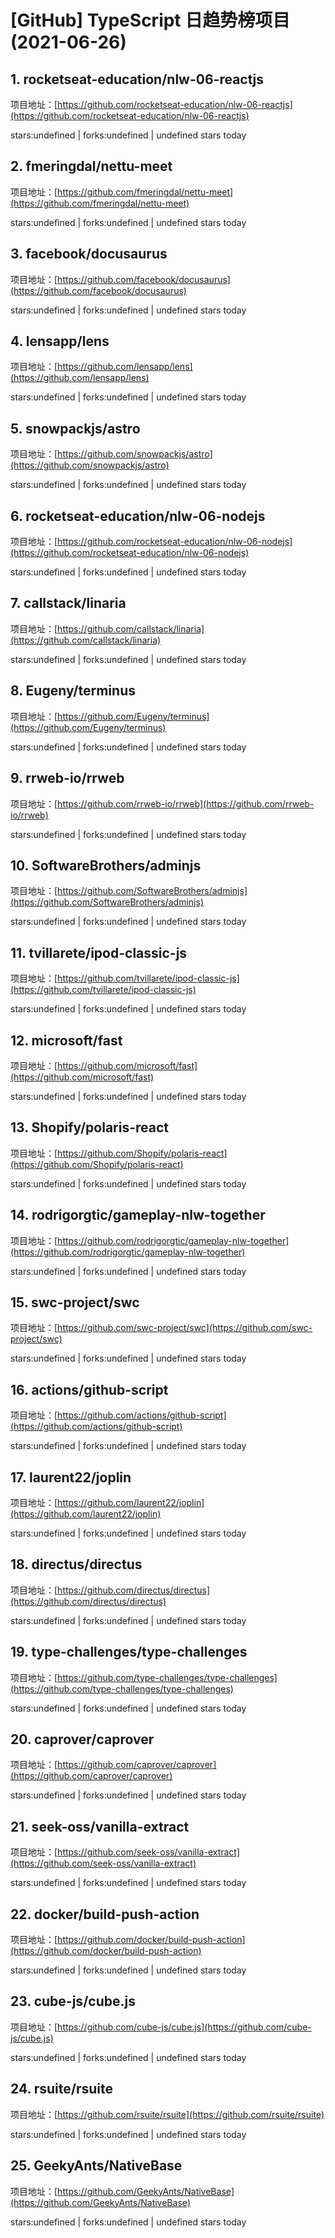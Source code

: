 # [GitHub] TypeScript 日趋势榜项目(2021-06-26)

## 1. rocketseat-education/nlw-06-reactjs 

项目地址：[https://github.com/rocketseat-education/nlw-06-reactjs](https://github.com/rocketseat-education/nlw-06-reactjs)

stars:undefined | forks:undefined | undefined stars today 



## 2. fmeringdal/nettu-meet 

项目地址：[https://github.com/fmeringdal/nettu-meet](https://github.com/fmeringdal/nettu-meet)

stars:undefined | forks:undefined | undefined stars today 



## 3. facebook/docusaurus 

项目地址：[https://github.com/facebook/docusaurus](https://github.com/facebook/docusaurus)

stars:undefined | forks:undefined | undefined stars today 



## 4. lensapp/lens 

项目地址：[https://github.com/lensapp/lens](https://github.com/lensapp/lens)

stars:undefined | forks:undefined | undefined stars today 



## 5. snowpackjs/astro 

项目地址：[https://github.com/snowpackjs/astro](https://github.com/snowpackjs/astro)

stars:undefined | forks:undefined | undefined stars today 



## 6. rocketseat-education/nlw-06-nodejs 

项目地址：[https://github.com/rocketseat-education/nlw-06-nodejs](https://github.com/rocketseat-education/nlw-06-nodejs)

stars:undefined | forks:undefined | undefined stars today 



## 7. callstack/linaria 

项目地址：[https://github.com/callstack/linaria](https://github.com/callstack/linaria)

stars:undefined | forks:undefined | undefined stars today 



## 8. Eugeny/terminus 

项目地址：[https://github.com/Eugeny/terminus](https://github.com/Eugeny/terminus)

stars:undefined | forks:undefined | undefined stars today 



## 9. rrweb-io/rrweb 

项目地址：[https://github.com/rrweb-io/rrweb](https://github.com/rrweb-io/rrweb)

stars:undefined | forks:undefined | undefined stars today 



## 10. SoftwareBrothers/adminjs 

项目地址：[https://github.com/SoftwareBrothers/adminjs](https://github.com/SoftwareBrothers/adminjs)

stars:undefined | forks:undefined | undefined stars today 



## 11. tvillarete/ipod-classic-js 

项目地址：[https://github.com/tvillarete/ipod-classic-js](https://github.com/tvillarete/ipod-classic-js)

stars:undefined | forks:undefined | undefined stars today 



## 12. microsoft/fast 

项目地址：[https://github.com/microsoft/fast](https://github.com/microsoft/fast)

stars:undefined | forks:undefined | undefined stars today 



## 13. Shopify/polaris-react 

项目地址：[https://github.com/Shopify/polaris-react](https://github.com/Shopify/polaris-react)

stars:undefined | forks:undefined | undefined stars today 



## 14. rodrigorgtic/gameplay-nlw-together 

项目地址：[https://github.com/rodrigorgtic/gameplay-nlw-together](https://github.com/rodrigorgtic/gameplay-nlw-together)

stars:undefined | forks:undefined | undefined stars today 



## 15. swc-project/swc 

项目地址：[https://github.com/swc-project/swc](https://github.com/swc-project/swc)

stars:undefined | forks:undefined | undefined stars today 



## 16. actions/github-script 

项目地址：[https://github.com/actions/github-script](https://github.com/actions/github-script)

stars:undefined | forks:undefined | undefined stars today 



## 17. laurent22/joplin 

项目地址：[https://github.com/laurent22/joplin](https://github.com/laurent22/joplin)

stars:undefined | forks:undefined | undefined stars today 



## 18. directus/directus 

项目地址：[https://github.com/directus/directus](https://github.com/directus/directus)

stars:undefined | forks:undefined | undefined stars today 



## 19. type-challenges/type-challenges 

项目地址：[https://github.com/type-challenges/type-challenges](https://github.com/type-challenges/type-challenges)

stars:undefined | forks:undefined | undefined stars today 



## 20. caprover/caprover 

项目地址：[https://github.com/caprover/caprover](https://github.com/caprover/caprover)

stars:undefined | forks:undefined | undefined stars today 



## 21. seek-oss/vanilla-extract 

项目地址：[https://github.com/seek-oss/vanilla-extract](https://github.com/seek-oss/vanilla-extract)

stars:undefined | forks:undefined | undefined stars today 



## 22. docker/build-push-action 

项目地址：[https://github.com/docker/build-push-action](https://github.com/docker/build-push-action)

stars:undefined | forks:undefined | undefined stars today 



## 23. cube-js/cube.js 

项目地址：[https://github.com/cube-js/cube.js](https://github.com/cube-js/cube.js)

stars:undefined | forks:undefined | undefined stars today 



## 24. rsuite/rsuite 

项目地址：[https://github.com/rsuite/rsuite](https://github.com/rsuite/rsuite)

stars:undefined | forks:undefined | undefined stars today 



## 25. GeekyAnts/NativeBase 

项目地址：[https://github.com/GeekyAnts/NativeBase](https://github.com/GeekyAnts/NativeBase)

stars:undefined | forks:undefined | undefined stars today 



